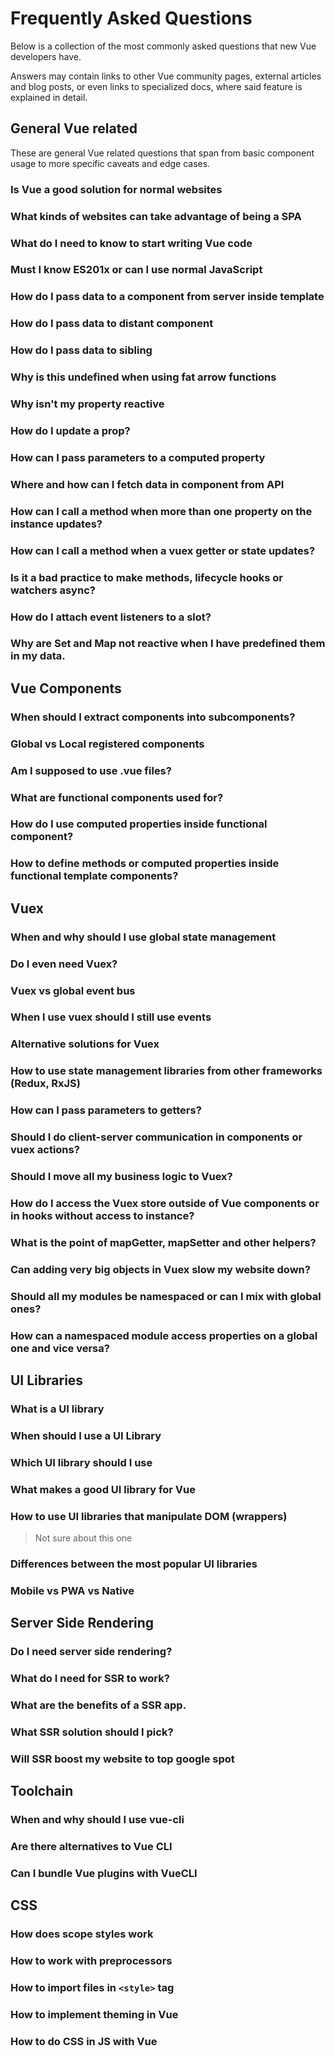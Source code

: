 # Frequently Asked Questions
Below is a collection of the most commonly asked questions that new Vue developers have.

Answers may contain links to other Vue community pages, external articles and blog posts, or even links to specialized docs, where said feature is explained in detail.

## General Vue related
These are general Vue related questions that span from basic component usage to more specific caveats and edge cases.

### Is Vue a good solution for normal websites

### What kinds of websites can take advantage of being a SPA

### What do I need to know to start writing Vue code

### Must I know ES201x or can I use normal JavaScript

### How do I pass data to a component from server inside template

### How do I pass data to distant component

### How do I pass data to sibling

### Why is this undefined when using fat arrow functions

### Why isn't my property reactive

### How do I update a prop?

### How can I pass parameters to a computed property

### Where and how can I fetch data in component from API

### How can I call a method when more than one property on the instance updates?

### How can I call a method when a vuex getter or state updates?

### Is it a bad practice to make methods, lifecycle hooks or watchers async?

### How do I attach event listeners to a slot?

### Why are Set and Map not reactive when I have predefined them in my data.

## Vue Components

### When should I extract components into subcomponents?

### Global vs Local registered components

### Am I supposed to use .vue files?

### What are functional components used for?

### How do I use computed properties inside functional component?

### How to define methods or computed properties inside functional template components?

## Vuex

### When and why should I use global state management

### Do I even need Vuex?

### Vuex vs global event bus

### When I use vuex should I still use events

### Alternative solutions for Vuex

### How to use state management libraries from other frameworks (Redux, RxJS)

### How can I pass parameters to getters?

### Should I do client-server communication in components or vuex actions?

### Should I move all my business logic to Vuex?

### How do I access the Vuex store outside of Vue components or in hooks without access to instance?

### What is the point of mapGetter, mapSetter and other helpers?

### Can adding very big objects in Vuex slow my website down?

### Should all my modules be namespaced or can I mix with global ones?

### How can a namespaced module access properties on a global one and vice versa?

## UI Libraries

### What is a UI library

### When should I use a UI Library

### Which UI library should I use

### What makes a good UI library for Vue

### How to use UI libraries that manipulate DOM (wrappers)
> Not sure about this one

### Differences between the most popular UI libraries

### Mobile vs PWA vs Native

## Server Side Rendering

### Do I need server side rendering?

### What do I need for SSR to work?

### What are the benefits of a SSR app.

### What SSR solution should I pick?

### Will SSR boost my website to top google spot

## Toolchain

### When and why should I use vue-cli

### Are there alternatives to Vue CLI

### Can I bundle Vue plugins with VueCLI

## CSS

### How does scope styles work
### How to work with preprocessors
### How to import files in `<style>` tag
### How to implement theming in Vue
### How to do CSS in JS with Vue

